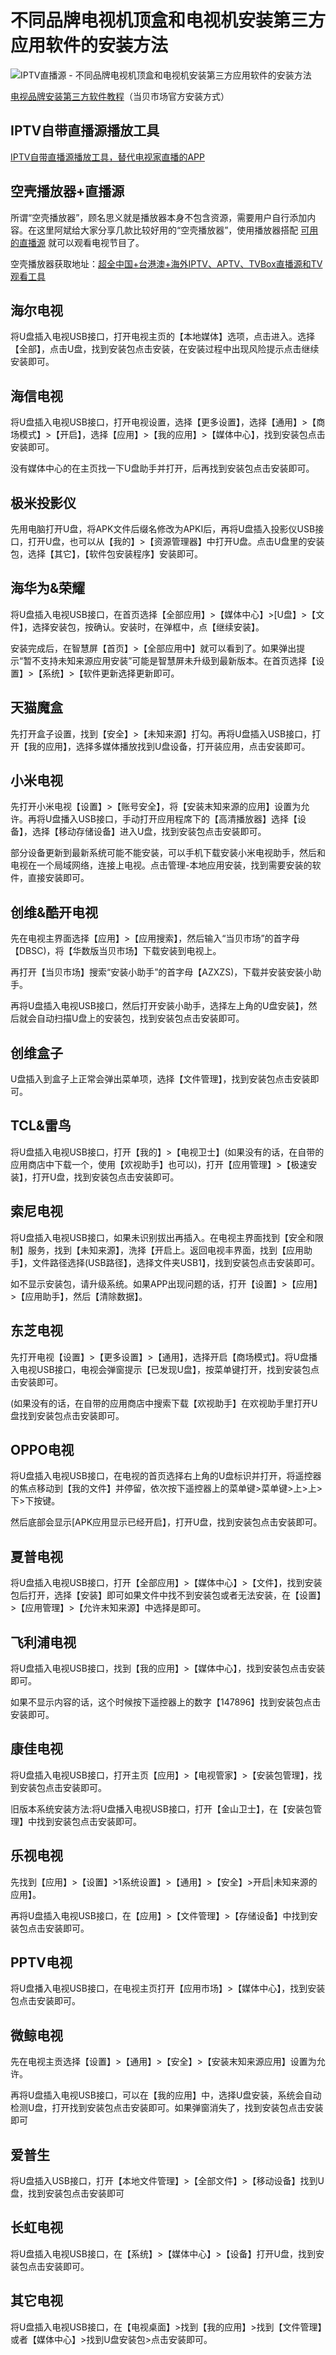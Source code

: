 # 不同品牌电视机顶盒和电视机安装第三方应用软件的安装方法

![IPTV直播源 - 不同品牌电视机顶盒和电视机安装第三方应用软件的安装方法](https://b2.wwkejishe.top/WP-CDN-02/uPic/2022091029.webp)

[电视品牌安装第三方软件教程](https://mp.weixin.qq.com/mp/homepage?__biz=MzA5NTQ0NDczNQ==&hid=1&sn=09a11470e5c6239eb8752639797497bd&scene=18)（当贝市场官方安装方式）

## IPTV自带直播源播放工具

[IPTV自带直播源播放工具，替代电视家直播的APP](https://www.wangdu.site/software/dianshihezi/2180.html)

## 空壳播放器+直播源

所谓“空壳播放器”，顾名思义就是播放器本身不包含资源，需要用户自行添加内容。在这里阿斌给大家分享几款比较好用的“空壳播放器”，使用播放器搭配 [可用的直播源](https://flowus.cn/wwkejishe/share/2a321694-8729-467b-81db-417e4f99022e?code=BCRWJL) 就可以观看电视节目了。

空壳播放器获取地址：[超全中国+台港澳+海外IPTV、APTV、TVBox直播源和TV观看工具](https://www.wangdu.site/software/av-read/339.html)

## 海尔电视

将U盘插入电视USB接口，打开电视主页的【本地媒体】选项，点击进入。选择【全部】，点击U盘，找到安装包点击安装，在安装过程中出现风险提示点击继续安装即可。

## 海信电视

将U盘插入电视USB接口，打开电视设置，选择【更多设置】，选择【通用】>【商场模式】>【开启】，选择【应用】>【我的应用】>【媒体中心】，找到安装包点击安装即可。

没有媒体中心的在主页找一下U盘助手并打开，后再找到安装包点击安装即可。

## 极米投影仪

先用电脑打开U盘，将APK文件后缀名修改为APKI后，再将U盘插入投影仪USB接口，打开U盘，也可以从【我的】>【资源管理器】中打开U盘。点击U盘里的安装包，选择【其它】，【软件包安装程序】安装即可。

## 海华为&荣耀

将U盘插入电视USB接口，在首页选择【全部应用】>【媒体中心】>[U盘】>【文件】，选择安装包，按确认。安装时，在弹框中，点【继续安装】。

安装完成后，在智慧屏【首页】>【全部应用中】就可以看到了。如果弹出提示“暂不支持未知来源应用安装”可能是智慧屏未升级到最新版本。在首页选择【设置】>【系统】>【软件更新选择更新即可。

## 天猫魔盒

先打开盒子设置，找到【安全】>【未知来源】打勾。再将U盘插入USB接口，打开【我的应用】，选择多媒体播放找到U盘设备，打开装应用，点击安装即可。

## 小米电视

先打开小米电视【设置】>【账号安全】，将【安装末知来源的应用】设置为允许。再将U盘播入USB接口，手动打开应用程席下的【高清播放器】选择【设备】，选择【移动存储设备】进入U盘，找到安装包点击安装即可。

部分设备更新到最新系统可能不能安装，可以手机下载安装小米电视助手，然后和电视在一个局域网络，连接上电视。点击管理-本地应用安装，找到需要安装的软件，直接安装即可。

## 创维&酷开电视

先在电视主界面选择【应用】>【应用搜索】，然后输入“当贝市场”的首字母【DBSC)，将【华数版当贝市场】下载安装到电视上。

再打开【当贝市场】搜索“安装小助手”的首字母【AZXZS)，下载并安装安装小助手。

再将U盘插入电视USB接口，然后打开安装小助手，选择左上角的U盘安装】，然后就会自动扫描U盘上的安装包，找到安装包点击安装即可。

## 创维盒子

U盘插入到盒子上正常会弹出菜单项，选择【文件管理】，找到安装包点击安装即可。

## TCL&雷鸟

将U盘插入电视USB接口，打开【我的】>【电视卫士】(如果没有的话，在自带的应用商店中下载一个，使用【欢视助手】也可以)，打开【应用管理】>【极速安装】，打开U盘，找到安装包点击安装即可。

## 索尼电视

将U盘插入电视USB接口，如果未识别拔出再插入。在电视主界面找到【安全和限制】服务，找到【未知来源】，洗择【开启上。返回电视丰界面，找到【应用助手】，文件路径选择(USB路径】，选择文件夹USB1】，找到安装包点击安装即可。

如不显示安装包，请升级系统。如果APP出现问题的话，打开【设置】>【应用】>【应用助手】，然后【清除数据】。

## 东芝电视

先打开电视【设置】>【更多设置】>【通用】，选择开启【商场模式】。将U盘播入电视USB接口，电视会弹窗提示【已发现U盘】，按菜单键打开，找到安装包点击安装即可。

(如果没有的话，在自带的应用商店中搜索下载【欢视助手】在欢视助手里打开U盘找到安装包点击安装即可。

## OPPO电视

将U盘插入电视USB接口，在电视的首页选择右上角的U盘标识并打开，将遥控器的焦点移动到【我的文件】并停留，依次按下遥控器上的菜单键>菜单键>上>上>下>下按键。

然后底部会显示[APK应用显示已经开启】，打开U盘，找到安装包点击安装即可。

## 夏普电视

将U盘插入电视USB接口，打开【全部应用】>【媒体中心】>【文件】，找到安装包后打开，选择【安装】即可如果文件中找不到安装包或者无法安装，在【设置】>【应用管理】>【允许末知来源】中选择是即可。

## 飞利浦电视

将U盘插入电视USB接口，找到【我的应用】>【媒体中心】，找到安装包点击安装即可。

如果不显示内容的话，这个时候按下遥控器上的数字【147896】找到安装包点击安装即可。

## 康佳电视

将U盘插入电视USB接口，打开主页【应用】>【电视管家】>【安装包管理】，找到安装包点击安装即可。

旧版本系统安装方法:将U盘播入电视USB接口，打开【金山卫士】，在【安装包管理】中找到安装包点击安装即可。

## 乐视电视

先找到【应用】>【设置】>1系统设置】>【通用】>【安全】>开启|未知来源的应用】。

再将U盘插入电视USB接口，在【应用】>【文件管理】>【存储设备】中找到安装包点击安装即可。

## PPTV电视

将U盘播入电视USB接口，在电视主页打开【应用市场】>【媒体中心】，找到安装包点击安装即可。

## 微鲸电视

先在电视主贡选择【设置】>【通用】>【安全】>【安装末知来源应用】设置为允许。

再将U盘插入电视USB接口，可以在【我的应用】中，选择U盘安装，系统会自动检测U盘，打开找到安装包点击安装即可。如果弹窗消失了，找到安装包点击安装即可

## 爱普生

将U盘插入USB接口，打开【本地文件管理】>【全部文件】>【移动设备】找到U盘，找到安装包点击安装即可

## 长虹电视

将U盘插入电视USB接口，在【系统】>【媒体中心】>【设备】打开U盘，找到安装包点击安装即可。

## 其它电视

将U盘插入电视USB接口，在【电视桌面】>找到【我的应用】>找到【文件管理】或者【媒体中心】>找到U盘安装包>点击安装即可。
